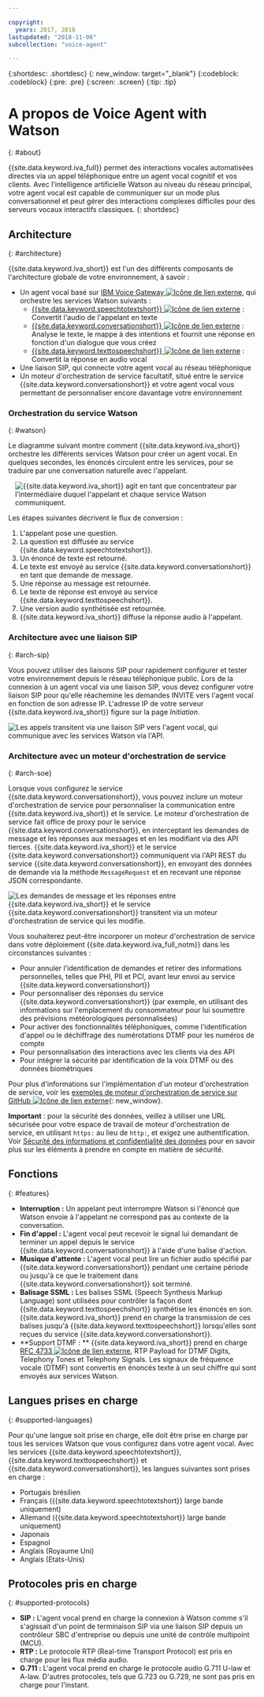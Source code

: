 ```yaml
---

copyright:
  years: 2017, 2018
lastupdated: "2018-11-06"
subcollection: "voice-agent"

---
```


{:shortdesc: .shortdesc}
{: new_window: target="_blank"}
{:codeblock: .codeblock}
{:pre: .pre}
{:screen: .screen}
{:tip: .tip}

# A propos de Voice Agent with Watson
{: #about}

{{site.data.keyword.iva_full}} permet des interactions vocales automatisées directes via un appel téléphonique entre un agent vocal cognitif et vos clients. Avec l'intelligence artificielle Watson au niveau du réseau principal, votre agent vocal est capable de communiquer sur un mode plus conversationnel et peut gérer des interactions complexes difficiles pour des serveurs vocaux interactifs classiques.
{: shortdesc}

## Architecture
{: #architecture}

{{site.data.keyword.iva_short}} est l'un des différents composants de l'architecture globale de votre environnement, à savoir :

* Un agent vocal basé sur [IBM Voice Gateway ![Icône de lien externe](../../icons/launch-glyph.svg "Icône de lien externe")](https://www.ibm.com/support/knowledgecenter/SS4U29/), qui orchestre les services Watson suivants :
  * [{{site.data.keyword.speechtotextshort}} ![Icône de lien externe](../../icons/launch-glyph.svg "Icône de lien externe")](/docs/services/speech-to-text?topic=speech-to-text-about) : Convertit l'audio de l'appelant en texte
  * [{{site.data.keyword.conversationshort}} ![Icône de lien externe](../../icons/launch-glyph.svg "Icône de lien externe")](/docs/services/assistant?topic=assistant-index#index) : Analyse le texte, le mappe à des intentions et fournit une réponse en fonction d'un dialogue que vous créez
  * [{{site.data.keyword.texttospeechshort}} ![Icône de lien externe](../../icons/launch-glyph.svg "Icône de lien externe")](/docs/services/text-to-speech?topic=text-to-speech-about) : Convertit la réponse en audio vocal
* Une liaison SIP, qui connecte votre agent vocal au réseau téléphonique
* Un moteur d'orchestration de service facultatif, situé entre le service {{site.data.keyword.conversationshort}} et votre agent vocal vous permettant de personnaliser encore davantage votre environnement

### Orchestration du service Watson
{: #watson}

Le diagramme suivant montre comment {{site.data.keyword.iva_short}} orchestre les différents services Watson pour créer un agent vocal. En quelques secondes, les énoncés circulent entre les services, pour se traduire par une conversation naturelle avec l'appelant.

<div style="float: right; padding-left: 1em; padding-bottom: 1em">
<img src="images/conversation-flow.png" alt="{{site.data.keyword.iva_short}} agit en tant que concentrateur par l'intermédiaire duquel l'appelant et chaque service Watson communiquent."/></div>

Les étapes suivantes décrivent le flux de conversion :

1. L'appelant pose une question.
1. La question est diffusée au service {{site.data.keyword.speechtotextshort}}.
1. Un énoncé de texte est retourné.
1. Le texte est envoyé au service {{site.data.keyword.conversationshort}} en tant que demande de message.
1. Une réponse au message est retournée.
1. Le texte de réponse est envoyé au service {{site.data.keyword.texttospeechshort}}.
1. Une version audio synthétisée est retournée.
1. {{site.data.keyword.iva_short}} diffuse la réponse audio à l'appelant.

### Architecture avec une liaison SIP
{: #arch-sip}

Vous pouvez utiliser des liaisons SIP pour rapidement configurer et tester votre environnement depuis le réseau téléphonique public. Lors de la connexion à un agent vocal via une liaison SIP, vous devez configurer votre liaison SIP pour qu'elle réachemine les demandes INVITE vers l'agent vocal en fonction de son adresse IP. L'adresse IP de votre serveur {{site.data.keyword.iva_short}} figure sur la page _Initiation_.

![Les appels transitent via une liaison SIP vers l'agent vocal, qui communique avec les services Watson via l'API.](images/arch-sip.png)

### Architecture avec un moteur d'orchestration de service
{: #arch-soe}

Lorsque vous configurez le service {{site.data.keyword.conversationshort}}, vous pouvez inclure un moteur d'orchestration de service pour personnaliser la communication entre {{site.data.keyword.iva_short}} et le service. Le moteur d'orchestration de service fait office de proxy pour le service {{site.data.keyword.conversationshort}}, en interceptant les demandes de message et les réponses aux messages et en les modifiant via des API tierces. {{site.data.keyword.iva_short}} et le service {{site.data.keyword.conversationshort}} communiquent via l'API REST du service {{site.data.keyword.conversationshort}}, en envoyant des données de demande via la méthode `MessageRequest` et en recevant une réponse JSON correspondante.

![Les demandes de message et les réponses entre {{site.data.keyword.iva_short}} et le service {{site.data.keyword.conversationshort}} transitent via un moteur d'orchestration de service qui les modifie.](images/arch-soe.png)

Vous souhaiterez peut-être incorporer un moteur d'orchestration de service dans votre déploiement {{site.data.keyword.iva_full_notm}} dans les circonstances suivantes :

* Pour annuler l'identification de demandes et retirer des informations personnelles, telles que PHI, PII et PCI, avant leur envoi au service {{site.data.keyword.conversationshort}}
* Pour personnaliser des réponses du service {{site.data.keyword.conversationshort}} (par exemple, en utilisant des informations sur l'emplacement du consommateur pour lui soumettre des prévisions météorologiques personnalisées)
* Pour activer des fonctionnalités téléphoniques, comme l'identification d'appel ou le déchiffrage des numérotations DTMF pour les numéros de compte
* Pour personnalisation des interactions avec les clients via des API
* Pour intégrer la sécurité par identification de la voix DTMF ou des données biométriques

Pour plus d'informations sur l'implémentation d'un moteur d'orchestration de service, voir les [exemples de moteur d'orchestration de service sur GitHub ![Icône de lien externe](../../icons/launch-glyph.svg "Icône de lien externe")](https://github.com/WASdev/sample.voice.gateway/tree/master/soe){: new_window}.

**Important** : pour la sécurité des données, veillez à utiliser une URL sécurisée pour votre espace de travail de moteur d'orchestration de service, en utilisant `https:` au lieu de `http:`, et exigez une authentification. Voir [Sécurité des informations et confidentialité des données](/docs/services/voice-agent?topic=voice-agent-infosec) pour en savoir plus sur les éléments à prendre en compte en matière de sécurité.

## Fonctions
{: #features}

* **Interruption :** Un appelant peut interrompre Watson si l'énoncé que Watson envoie à l'appelant ne correspond pas au contexte de la conversation.
* **Fin d'appel :** L'agent vocal peut recevoir le signal lui demandant de terminer un appel depuis le service {{site.data.keyword.conversationshort}} à l'aide d'une balise d'action.
* **Musique d'attente :** L'agent vocal peut lire un fichier audio spécifié par {{site.data.keyword.conversationshort}} pendant une certaine période ou jusqu'à ce que le traitement dans {{site.data.keyword.conversationshort}} soit terminé.
* **Balisage SSML :** Les balises SSML (Speech Synthesis Markup Language) sont utilisées pour contrôler la façon dont {{site.data.keyword.texttospeechshort}} synthétise les énoncés en son. {{site.data.keyword.iva_short}} prend en charge la transmission de ces balises jusqu'à {{site.data.keyword.texttospeechshort}} lorsqu'elles sont reçues du service {{site.data.keyword.conversationshort}}.
* **Support DTMF : ** {{site.data.keyword.iva_short}} prend en charge [RFC 4733 ![Icône de lien externe](../../icons/launch-glyph.svg "Icône de lien externe")](https://tools.ietf.org/html/rfc4733), RTP Payload for DTMF Digits, Telephony Tones et Telephony Signals. Les signaux de fréquence vocale (DTMF) sont convertis en énoncés texte à un seul chiffre qui sont envoyés aux services Watson.

## Langues prises en charge
{: #supported-languages}

Pour qu'une langue soit prise en charge, elle doit être prise en charge par tous les services Watson que vous configurez dans votre agent vocal. Avec les services {{site.data.keyword.speechtotextshort}}, {{site.data.keyword.texttospeechshort}} et {{site.data.keyword.conversationshort}}, les langues suivantes sont prises en charge :

* Portugais brésilien
* Français ({{site.data.keyword.speechtotextshort}} large bande uniquement)
* Allemand ({{site.data.keyword.speechtotextshort}} large bande uniquement)
* Japonais
* Espagnol
* Anglais (Royaume Uni)
* Anglais (Etats-Unis)

## Protocoles pris en charge
{: #supported-protocols}

* **SIP :** L'agent vocal prend en charge la connexion à Watson comme s'il s'agissait d'un point de terminaison SIP via une liaison SIP depuis un contrôleur SBC d'entreprise ou depuis une unité de contrôle multipoint (MCU).
* **RTP :** Le protocole RTP (Real-time Transport Protocol) est pris en charge pour les flux média audio.
* **G.711 :** L'agent vocal prend en charge le protocole audio G.711 U-law et A-law. D'autres protocoles, tels que G.723 ou G.729, ne sont pas pris en charge pour l'instant.
